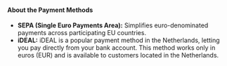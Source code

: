 #### **About the Payment Methods**

* **SEPA (Single Euro Payments Area):** Simplifies euro-denominated payments across participating EU countries.
* **iDEAL:** iDEAL is a popular payment method in the Netherlands, letting you pay directly from your bank account. This method works only in euros (EUR) and is available to customers located in the Netherlands.